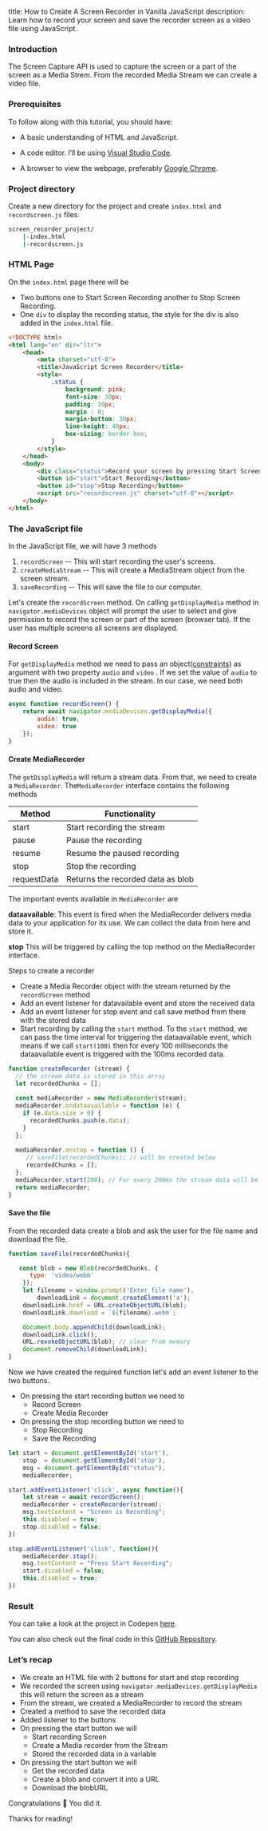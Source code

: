 title: How to Create A Screen Recorder in Vanilla JavaScript 
description: Learn how to record your screen and save the recorder screen as a video file using JavaScript.

### Introduction 
The Screen Capture API is used to capture the screen or a part of the screen as a Media Strem. From the recorded Media Stream we can create a video file. 

### Prerequisites

To follow along with this tutorial, you should have:

-   A basic understanding of HTML and JavaScript.
    
-   A code editor. I’ll be using  [Visual Studio Code](https://code.visualstudio.com/download).
    
-   A browser to view the webpage, preferably  [Google Chrome](https://www.google.com/intl/en_in/chrome/).

### Project directory

Create a new directory for the project and create   `index.html`  and  `recordscreen.js` files.

```bash
screen_recorder_project/
	|-index.html
	|-recordscreen.js
```

### HTML Page
On the `index.html` page there will be 
* Two buttons one to Start Screen Recording another to Stop Screen Recording.
* One `div` to display the recording status, the style for the div is also added in the `index.html` file.

```html
<!DOCTYPE html>
<html lang="en" dir="ltr">
    <head>
        <meta charset="utf-8">
        <title>JavaScript Screen Recorder</title>
        <style>
            .status {
                background: pink;
                font-size: 30px;
                padding: 10px;
                margin : 0;
                margin-bottom: 30px;
                line-height: 40px;
                box-sizing: border-box;
            }
        </style>
    </head>
    <body>
        <div class="status">Record your screen by pressing Start Screen Recording </div>
        <button id="start">Start Recording</button>
        <button id="stop">Stop Recording</button>
        <script src="recordscreen.js" charset="utf-8"></script>
    </body>
</html>
```
### The JavaScript file

In the JavaScript file, we will have 3 methods 
1. `recordScreen` -- This will start recording the user's screens.
2. `createMediaStream` -- This will create a MediaStream object from the screen stream.
3. `saveRecording` -- This will save the file to our computer.

Let's create the `recordScreen` method. On calling `getDisplayMedia` method in `navigator.mediaDevices` object will prompt the user to select and give permission to record the screen or part of the screen (browser tab). If the user has multiple screens all screens are displayed. 

#### Record Screen 

For `getDisplayMedia`    method we need to pass an object([constraints](https://developer.mozilla.org/en-US/docs/Web/API/MediaDevices/getDisplayMedia#parameters)) as argument  with two property `audio` and `video` . If we set the value of `audio` to true then the audio is included in the stream.  In our case, we need both audio and video.

```js
async function recordScreen() {
	return await navigator.mediaDevices.getDisplayMedia({
		audio: true,
		video: true
	});
}
```

#### Create MediaRecorder

The `getDisplayMedia` will return a stream data. From that, we need to create a `MediaRecorder`. The`MediaRecorder` interface contains the following methods

|Method   	  | Functionality                		 |
|-------------|--------------------------------------|
|start  	  |  Start recording the stream 		 |
|pause  	  |  Pause the recording        		 |
|resume 	  |  Resume the paused recording		 |
|stop         |  Stop the recording			   		 |	
|requestData  |  Returns the recorded data as blob   |

The important events available in `MediaRecorder` are
 
**dataavailable**:
This event is fired when the MediaRecorder delivers media data to your application for its use. We can collect the data from here and store it. 

**stop** 
This will be triggered by calling the top method on the MediaRecorder interface.

Steps to create a recorder 
 * Create a Media Recorder object with the stream returned by the `recordScreen` method 
 * Add an event listener for datavailable event and store the received data
 * Add an event listener for stop event and call save method from there with the stored data 
 * Start recording by calling the `start` method. To the `start` method, we can pass the time interval for triggering the dataavailable event, which means if we call `start(100)` then for every 100 milliseconds the dataavailable event is triggered with the 100ms recorded data.
 
```js
function createRecorder (stream) {
  // the stream data is stored in this array
  let recordedChunks = []; 
  
  const mediaRecorder = new MediaRecorder(stream);
  mediaRecorder.ondataavailable = function (e) {
    if (e.data.size > 0) {
      recordedChunks.push(e.data);
    }  
  };
  
  mediaRecorder.onstop = function () {
     // saveFile(recordedChunks); // will be created below
     recordedChunks = [];
  };
  mediaRecorder.start(200); // For every 200ms the stream data will be stored in a separate chunk.
  return mediaRecorder;
}
```

#### Save the file 

From the recorded data create a blob and ask the user for the file name and download the file. 

```js
function saveFile(recordedChunks){

   const blob = new Blob(recordedChunks, {
      type: 'video/webm'
    });
    let filename = window.prompt('Enter file name'),
        downloadLink = document.createElement('a');
    downloadLink.href = URL.createObjectURL(blob);
    downloadLink.download = `${filename}.webm`;

    document.body.appendChild(downloadLink);
    downloadLink.click();
    URL.revokeObjectURL(blob); // clear from memory
    document.removeChild(downloadLink);
}
```

Now we have created the required function let's add an event listener to the two buttons. 
* On pressing the start recording button we need to  
  *  Record Screen
  * Create Media Recorder 
*  On pressing the stop recording button we need to 
    * Stop Recording 
    * Save the Recording 

```js
let start = document.getElementById('start'),
    stop  = document.getElementById('stop'),
    msg = document.getElementById("status"),
    mediaRecorder;

start.addEventListener('click', async function(){
    let stream = await recordScreen();
    mediaRecorder = createRecorder(stream);
    msg.textContent = "Screen is Recording";
    this.disabled = true;
    stop.disabled = false;
})

stop.addEventListener('click', function(){
    mediaRecorder.stop();
    msg.textContent = "Press Start Recording";
    start.disabled = false;
    this.disabled = true;
})
```

### Result
You can take a look at the project in Codepen  [here](https://codepen.io/JAGATHISH1123/pen/rNyXgeP?editors=1010).

You can also check out the final code in this [GitHub Repository](https://github.com/Jagathishrex/screenrecorder).

### Let’s recap

- We create an HTML file with 2 buttons for start and stop recording
- We recorded the screen using  `navigator.mediaDevices.getDisplayMedia` this will return the screen as a stream
- From the stream, we created a MediaRecorder to record the stream
- Created a method to save the recorded data
- Added listener to the buttons 
- On pressing the start button we  will 
  - Start recording Screen  
  - Create a Media recorder from the Stream 
  - Stored the recorded data in a variable 
- On pressing the start button we  will 
  - Get the recorded data
  - Create a blob and convert it into a URL 
  - Download the blobURL

Congratulations 🎉  You did it.

Thanks for reading!
